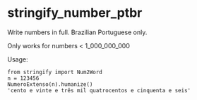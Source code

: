 # stringify_number_ptbr
Write numbers in full. Brazilian Portuguese only.

Only works for numbers < 1_000_000_000

Usage:
```
from stringify import Num2Word
n = 123456
NumeroExtenso(n).humanize()
'cento e vinte e três mil quatrocentos e cinquenta e seis'
```
